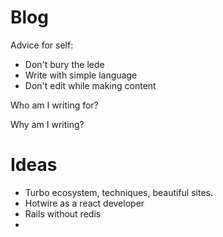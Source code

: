 # Blog

Advice for self:
* Don't bury the lede
* Write with simple language
* Don't edit while making content

Who am I writing for?

Why am I writing?

# Ideas
* Turbo ecosystem, techniques, beautiful sites.
* Hotwire as a react developer
* Rails without redis
* 
